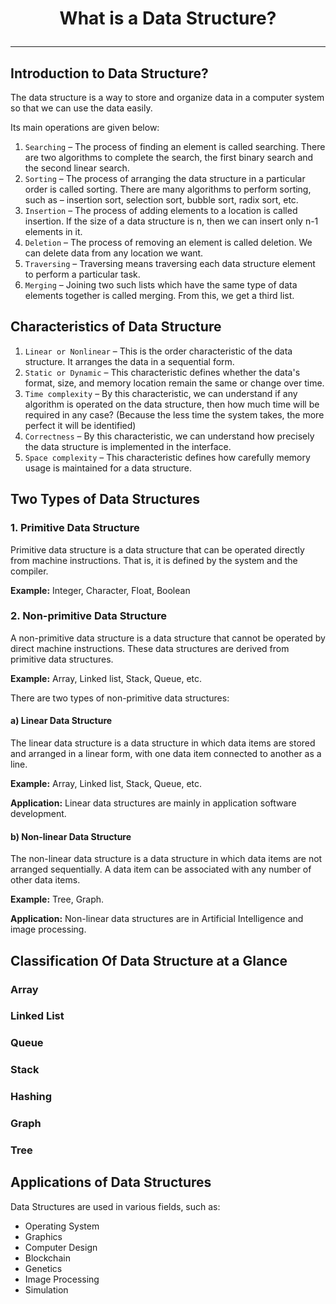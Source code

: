 # <p align="center">What is a Data Structure?</p>
---

## Introduction to Data Structure?
The data structure is a way to store and organize data in a computer system so that we can use the data easily.

Its main operations are given below:
1. `Searching` – The process of finding an element is called searching. There are two algorithms to complete the search, the first binary search and the second linear search.
2. `Sorting` – The process of arranging the data structure in a particular order is called sorting. There are many algorithms to perform sorting, such as – insertion sort, selection sort, bubble sort, radix sort, etc.
3. `Insertion` – The process of adding elements to a location is called insertion. If the size of a data structure is n, then we can insert only n-1 elements in it.
4. `Deletion` – The process of removing an element is called deletion. We can delete data from any location we want.
5. `Traversing` – Traversing means traversing each data structure element to perform a particular task.
6. `Merging` – Joining two such lists which have the same type of data elements together is called merging. From this, we get a third list.

## Characteristics of Data Structure
1. `Linear or Nonlinear` – This is the order characteristic of the data structure. It arranges the data in a sequential form.
2. `Static or Dynamic` – This characteristic defines whether the data's format, size, and memory location remain the same or change over time.
3. `Time complexity` – By this characteristic, we can understand if any algorithm is operated on the data structure, then how much time will be required in any case? (Because the less time the system takes, the more perfect it will be identified)
4. `Correctness` – By this characteristic, we can understand how precisely the data structure is implemented in the interface.
5. `Space complexity` – This characteristic defines how carefully memory usage is maintained for a data structure.

## Two Types of Data Structures
### 1. Primitive Data Structure
Primitive data structure is a data structure that can be operated directly from machine instructions. That is, it is defined by the system and the compiler.

__Example:__ Integer, Character, Float, Boolean

### 2. Non-primitive Data Structure
A non-primitive data structure is a data structure that cannot be operated by direct machine instructions. These data structures are derived from primitive data structures.

__Example:__ Array, Linked list, Stack, Queue, etc.

There are two types of non-primitive data structures:
#### a) Linear Data Structure
The linear data structure is a data structure in which data items are stored and arranged in a linear form, with one data item connected to another as a line.

__Example:__ Array, Linked list, Stack, Queue, etc.

__Application:__ Linear data structures are mainly in application software development.

#### b) Non-linear Data Structure
The non-linear data structure is a data structure in which data items are not arranged sequentially. A data item can be associated with any number of other data items.

__Example:__ Tree, Graph.

__Application:__ Non-linear data structures are in Artificial Intelligence and image processing.

## Classification Of Data Structure at a Glance
### Array

### Linked List

### Queue

### Stack

### Hashing

### Graph

### Tree

## Applications of Data Structures
Data Structures are used in various fields, such as:
- Operating System
- Graphics
- Computer Design
- Blockchain
- Genetics
- Image Processing
- Simulation


